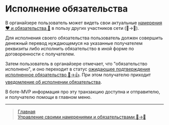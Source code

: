 # Исполнение обязательства

В органайзере пользователь может видеть свои актуальные [намерения ❤️ и обязательства 🤝](../glossary/glossary.md) в пользу других участников сети (👤->👥).

Для исполнения своего обязательства пользователь должен совершить денежный перевод нуждающемуся на указанные получателем реквизиты либо исполнить обязательство в иной форме по договоренности с получателем. 

Затем пользователь в органайзере отмечает, что "обязательство исполнено", и оно переходит в статус [ожидающее подтверждения исполненное обязательство 🤝->👍](../actions/confirmation_of_transfer.md). При этом получателю приходит [уведомление об исполнении обязательства](../notifications/money_transferred.md).

В боте-MVP информация про эту транзакцию доступна и отправителю, и получателю помощи в главном меню.

---
> [Главная](../index.md)  
> [Управление своими намерениями и обязательствами 👤->👥](../actions/show_int_obl.md)
